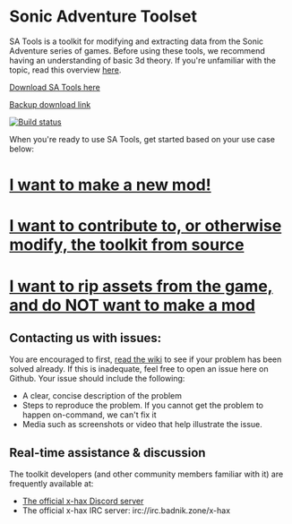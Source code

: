 # Sonic Adventure Toolset
SA Tools is a toolkit for modifying and extracting data from the Sonic Adventure series of games. Before using these tools, we recommend having an understanding of basic 3d theory. If you're unfamiliar with the topic, read this overview [here](https://developer.mozilla.org/en-US/docs/Games/Techniques/3D_on_the_web/Basic_theory).

[Download SA Tools here](http://mm.reimuhakurei.net/SA%20Tools.7z)

[Backup download link](https://ci.appveyor.com/api/projects/PiKeyAr/sa-tools/artifacts/SA%20Tools.7z)

[![Build status](https://ci.appveyor.com/api/projects/status/hobk9b466cvfrhov?svg=true)](https://ci.appveyor.com/project/PiKeyAr/sa-tools)

When you're ready to use SA Tools, get started based on your use case below:

# [I want to make a new mod!](https://github.com/X-Hax/sa_tools/wiki/Starting-a-new-Mod-Project)
# [I want to contribute to, or otherwise modify, the toolkit from source](https://github.com/X-Hax/sa_tools/wiki/Getting-started-as-a-toolkit-developer)
# [I want to rip assets from the game, and do NOT want to make a mod](https://github.com/X-Hax/sa_tools/wiki/Data-Ripping)

## Contacting us with issues:
You are encouraged to first, [read the wiki](https://github.com/X-Hax/sa_tools/wiki) to see if your problem has been solved already. If this is inadequate, feel free to open an issue here on Github. Your issue should include the following:
- A clear, concise description of the problem
- Steps to reproduce the problem. If you cannot get the problem to happen on-command, we can't fix it
- Media such as screenshots or video that help illustrate the issue.

## Real-time assistance & discussion
The toolkit developers (and other community members familiar with it) are frequently available at:
- [The official x-hax Discord server](https://t.co/QHzmLrHHDy)
- The official x-hax IRC server: irc://irc.badnik.zone/x-hax
